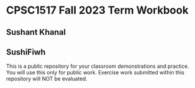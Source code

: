 # CPSC1517 Fall 2023 Term Workbook

## Sushant Khanal

## SushiFiwh

This is a public repository for your classroom demonstrations and practice. You will use this only for public work. Exercise work submitted within this repository will NOT be evaluated.
